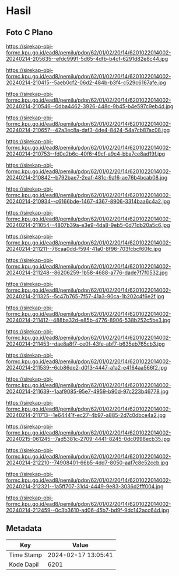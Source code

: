 # Hasil

## Foto C Plano

https://sirekap-obj-formc.kpu.go.id/ead8/pemilu/pdpr/62/01/02/20/14/6201022014002-20240214-205635--efdc9991-5d65-4dfb-b4cf-6291d82e8c44.jpg

https://sirekap-obj-formc.kpu.go.id/ead8/pemilu/pdpr/62/01/02/20/14/6201022014002-20240214-210415--5aeb0cf2-06d2-484b-b3f4-c529c6167afe.jpg

https://sirekap-obj-formc.kpu.go.id/ead8/pemilu/pdpr/62/01/02/20/14/6201022014002-20240214-210546--0dba4462-3926-448c-9b45-b4e597c9eb4d.jpg

https://sirekap-obj-formc.kpu.go.id/ead8/pemilu/pdpr/62/01/02/20/14/6201022014002-20240214-210657--42a3ec8a-daf3-4de4-8424-54a7cb87ac08.jpg

https://sirekap-obj-formc.kpu.go.id/ead8/pemilu/pdpr/62/01/02/20/14/6201022014002-20240214-210753--fd0e2b6c-40f6-49cf-a9c4-bba7ce8ad19f.jpg

https://sirekap-obj-formc.kpu.go.id/ead8/pemilu/pdpr/62/01/02/20/14/6201022014002-20240214-210842--b792bae7-2eaf-481c-9a16-ae76b4bcab08.jpg

https://sirekap-obj-formc.kpu.go.id/ead8/pemilu/pdpr/62/01/02/20/14/6201022014002-20240214-210934--c6166bde-1467-4367-8906-3314baa6c4a2.jpg

https://sirekap-obj-formc.kpu.go.id/ead8/pemilu/pdpr/62/01/02/20/14/6201022014002-20240214-211054--4807b39a-e3e9-4da8-9eb5-0d71db20a5c6.jpg

https://sirekap-obj-formc.kpu.go.id/ead8/pemilu/pdpr/62/01/02/20/14/6201022014002-20240214-211211--76caa0dd-f594-41a0-8f96-703fcbcf60fc.jpg

https://sirekap-obj-formc.kpu.go.id/ead8/pemilu/pdpr/62/01/02/20/14/6201022014002-20240214-211248--86206259-1b58-4688-a776-dade7f7f0532.jpg

https://sirekap-obj-formc.kpu.go.id/ead8/pemilu/pdpr/62/01/02/20/14/6201022014002-20240214-211325--5c47b765-7f57-41a3-90ca-1b202c4f6e2f.jpg

https://sirekap-obj-formc.kpu.go.id/ead8/pemilu/pdpr/62/01/02/20/14/6201022014002-20240214-211412--488ba32d-e85b-4776-8906-538b252c5be3.jpg

https://sirekap-obj-formc.kpu.go.id/ead8/pemilu/pdpr/62/01/02/20/14/6201022014002-20240214-211453--dae8a8f7-ce0f-43fe-abf7-b635eb765cb3.jpg

https://sirekap-obj-formc.kpu.go.id/ead8/pemilu/pdpr/62/01/02/20/14/6201022014002-20240214-211539--6cb86de2-d013-4447-a1a2-e4164aa566f2.jpg

https://sirekap-obj-formc.kpu.go.id/ead8/pemilu/pdpr/62/01/02/20/14/6201022014002-20240214-211639--1aaf9085-95e7-4959-b90d-97c223b46778.jpg

https://sirekap-obj-formc.kpu.go.id/ead8/pemilu/pdpr/62/01/02/20/14/6201022014002-20240214-211713--1e64441f-ec27-4b97-a885-2d7c0dbce4a2.jpg

https://sirekap-obj-formc.kpu.go.id/ead8/pemilu/pdpr/62/01/02/20/14/6201022014002-20240215-061245--7ad5381c-2709-4441-8245-0dc0998ecb35.jpg

https://sirekap-obj-formc.kpu.go.id/ead8/pemilu/pdpr/62/01/02/20/14/6201022014002-20240214-212210--74908401-66b5-4dd7-8050-aaf7c8e52ccb.jpg

https://sirekap-obj-formc.kpu.go.id/ead8/pemilu/pdpr/62/01/02/20/14/6201022014002-20240214-212321--1a5ff707-31d4-4449-9e83-3036d2fff004.jpg

https://sirekap-obj-formc.kpu.go.id/ead8/pemilu/pdpr/62/01/02/20/14/6201022014002-20240214-212459--0c3b3610-ad06-45b7-bd9f-9dc142acc64d.jpg


## Metadata

| Key        | Value               |
| ---------- | ------------------- |
| Time Stamp | 2024-02-17 13:05:41 |
| Kode Dapil | 6201                |



